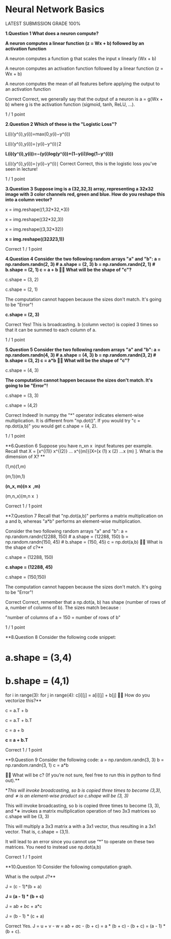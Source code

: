 # Neural Network Basics

LATEST SUBMISSION GRADE
100%

**1.Question 1
What does a neuron compute?**


**A neuron computes a linear function (z = Wx + b) followed by an activation function**


A neuron computes a function g that scales the input x linearly (Wx + b)


A neuron computes an activation function followed by a linear function (z = Wx + b)


A neuron computes the mean of all features before applying the output to an activation function

Correct
Correct, we generally say that the output of a neuron is a = g(Wx + b) where g is the activation function (sigmoid, tanh, ReLU, ...).

1 / 1 point

**2.Question 2
Which of these is the "Logistic Loss"?**


L(i)(y^(i),y(i))=max(0,y(i)−y^(i))

L(i)(y^(i),y(i))=∣y(i)−y^(i)∣2

**L(i)(y^(i),y(i))=−(y(i)log(y^(i))+(1−y(i))log(1−y^(i)))**


L(i)(y^(i),y(i))=∣y(i)−y^(i)∣
Correct
Correct, this is the logistic loss you've seen in lecture!

1 / 1 point

**3.Question 3
Suppose img is a (32,32,3) array, representing a 32x32 image with 3 color channels red, green and blue. How do you reshape this into a column vector?**


x = img.reshape((1,32*32,*3))


x = img.reshape((32*32,3))


x = img.reshape((3,32*32))


**x = img.reshape((32*32*3,1))**

Correct
1 / 1 point

**4.Question 4
Consider the two following random arrays "a" and "b":
a = np.random.randn(2, 3) # a.shape = (2, 3)
b = np.random.randn(2, 1) # b.shape = (2, 1)
c = a + b

What will be the shape of "c"?**


c.shape = (3, 2)


c.shape = (2, 1)


The computation cannot happen because the sizes don't match. It's going to be "Error"!


**c.shape = (2, 3)**

Correct
Yes! This is broadcasting. b (column vector) is copied 3 times so that it can be summed to each column of a.

1 / 1 point

**5.Question 5
Consider the two following random arrays "a" and "b":
a = np.random.randn(4, 3) # a.shape = (4, 3)
b = np.random.randn(3, 2) # b.shape = (3, 2)
c = a*b

What will be the shape of "c"?**


c.shape = (4, 3)


**The computation cannot happen because the sizes don't match. It's going to be "Error"!**


c.shape = (3, 3)


c.shape = (4,2)

Correct
Indeed! In numpy the "*" operator indicates element-wise multiplication. It is different from "np.dot()". If you would try "c = np.dot(a,b)" you would get c.shape = (4, 2).

1 / 1 point

**6.Question 6
Suppose you have n_xn 
x
​	  input features per example. Recall that X = [x^{(1)} x^{(2)} ... x^{(m)}]X=[x 
(1)
 x 
(2)
 ...x 
(m)
 ]. What is the dimension of X?
**

(1,m)(1,m)


(m,1)(m,1)


**(n_x, m)(n 
x
​	 ,m)**


(m,n_x)(m,n 
x
​	 )

Correct
1 / 1 point

**7.Question 7
Recall that "np.dot(a,b)" performs a matrix multiplication on a and b, whereas "a*b" performs an element-wise multiplication.

Consider the two following random arrays "a" and "b":
a = np.random.randn(12288, 150) # a.shape = (12288, 150)
b = np.random.randn(150, 45) # b.shape = (150, 45)
c = np.dot(a,b)

What is the shape of c?**


c.shape = (12288, 150)


**c.shape = (12288, 45)**


c.shape = (150,150)


The computation cannot happen because the sizes don't match. It's going to be "Error"!

Correct
Correct, remember that a np.dot(a, b) has shape (number of rows of a, number of columns of b). The sizes match because :

"number of columns of a = 150 = number of rows of b"

1 / 1 point

**8.Question 8
Consider the following code snippet:
# a.shape = (3,4)
# b.shape = (4,1)

for i in range(3):
  for j in range(4):
    c[i][j] = a[i][j] + b[j]

How do you vectorize this?**


c = a.T + b


c = a.T + b.T


c = a + b


**c = a + b.T**

Correct
1 / 1 point

**9.Question 9
Consider the following code:
a = np.random.randn(3, 3)
b = np.random.randn(3, 1)
c = a*b


What will be c? (If you’re not sure, feel free to run this in python to find out).**


**This will invoke broadcasting, so b is copied three times to become (3,3), and *∗ is an element-wise product so c.shape will be (3, 3)**


This will invoke broadcasting, so b is copied three times to become (3, 3), and *∗ invokes a matrix multiplication operation of two 3x3 matrices so c.shape will be (3, 3)


This will multiply a 3x3 matrix a with a 3x1 vector, thus resulting in a 3x1 vector. That is, c.shape = (3,1).


It will lead to an error since you cannot use “*” to operate on these two matrices. You need to instead use np.dot(a,b)

Correct
1 / 1 point

**10.Question 10
Consider the following computation graph.


What is the output J?**


J = (c - 1)*(b + a)


**J = (a - 1) * (b + c)**


J = a*b + b*c + a*c


J = (b - 1) * (c + a)

Correct
Yes. J = u + v - w = a*b + a*c - (b + c) = a * (b + c) - (b + c) = (a - 1) * (b + c).